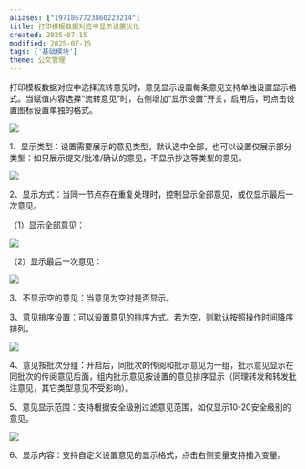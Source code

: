 ```yaml
---
aliases: ["1971867723860223214"]
title: 打印模板数据对应中显示设置优化
created: 2025-07-15
modified: 2025-07-15
tags: ['基础模块']
theme: 公文管理
---
```


打印模板数据对应中选择流转意见时，意见显示设置每条意见支持单独设置显示格式。当赋值内容选择“流转意见”时，右侧增加“显示设置”开关，启用后，可点击设置图标设置单独的格式。

![](https://myhelpdoc.oss-cn-heyuan.aliyuncs.com/mdimages/3113e72512cea861af82ec614aac7fad.jpg)

1、显示类型：设置需要展示的意见类型，默认选中全部，也可以设置仅展示部分类型：如只展示提交/批准/确认的意见，不显示抄送等类型的意见。

![](https://myhelpdoc.oss-cn-heyuan.aliyuncs.com/mdimages/ef2c5cb4f34d38b279a19efbe07dac6a.jpg)

2、显示方式：当同一节点存在重复处理时，控制显示全部意见，或仅显示最后一次意见。

（1）显示全部意见：

![](https://myhelpdoc.oss-cn-heyuan.aliyuncs.com/mdimages/1e28e101016244f97b36032503c3fc27.jpg)

（2）显示最后一次意见：

![](https://myhelpdoc.oss-cn-heyuan.aliyuncs.com/mdimages/2aac43aa5a54d59dc0812a19c58cbc5e.jpg)

3、不显示空的意见：当意见为空时是否显示。

3、意见排序设置：可以设置意见的排序方式。若为空，则默认按照操作时间降序排列。

![](https://myhelpdoc.oss-cn-heyuan.aliyuncs.com/mdimages/1b2f7e3718fc45ca811bdc6f92e261a2.jpg)

4、意见按批次分组：开启后，同批次的传阅和批示意见为一组，批示意见显示在同批次的传阅意见后面，组内批示意见按设置的意见排序显示（同理转发和转发批注意见，其它类型意见不受影响）。

5、意见显示范围：支持根据安全级别过滤意见范围，如仅显示10-20安全级别的意见。

![](https://myhelpdoc.oss-cn-heyuan.aliyuncs.com/mdimages/3dbc02c6f3993b51f950b73fb8c542b2.jpg)

6、显示内容：支持自定义设置意见的显示格式，点击右侧变量支持插入变量。

